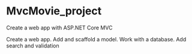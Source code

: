 # MvcMovie_project
Create a web app with ASP.NET Core MVC

Create a web app.
Add and scaffold a model.
Work with a database.
Add search and validation

